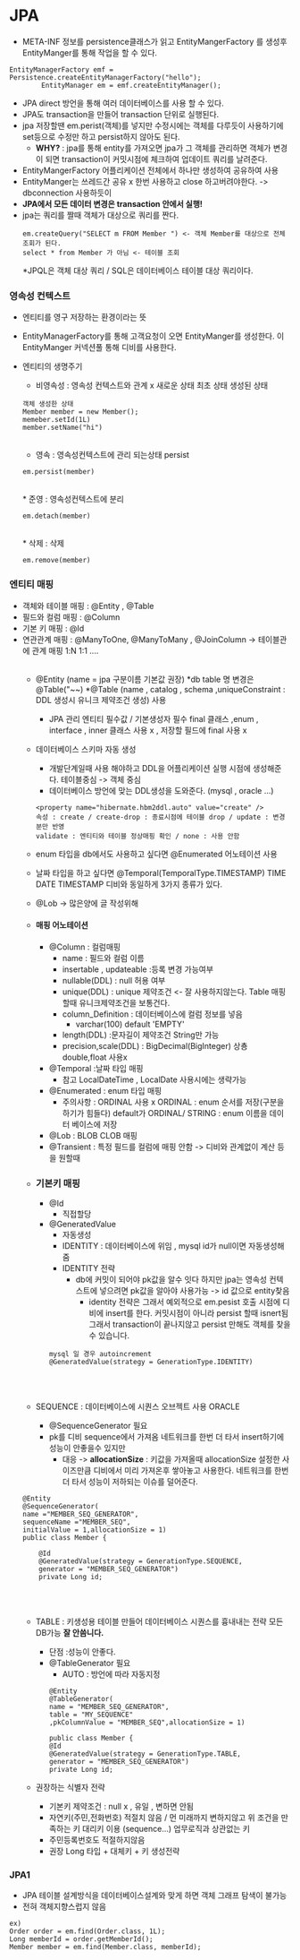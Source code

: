 # JPA
* META-INF 정보를 persistence클래스가 읽고 EntityMangerFactory 를 생성후 EntityManger를 통해 작업을 할 수 있다.
~~~
EntityManagerFactory emf = Persistence.createEntityManagerFactory("hello");
        EntityManager em = emf.createEntityManager();
~~~
  * JPA direct 방언을 통해 여러 데이터베이스를 사용 할 수 있다.
  * JPA도 transaction을 만들어 transaction 단위로 실행된다.
  * jpa 저장할땐 em.perist(객체)를 넣지만 수정시에는 객체를 다루듯이 사용하기에 set등으로 수정만 하고 persist하지 않아도 된다.
    * **WHY?** : jpa를 통해 entity를 가져오면 jpa가 그 객체를 관리하면 객체가 변경이 되면 transaction이 커밋시점에 체크하여 업데이트 쿼리를 날려준다.
  * EntityMangerFactory  어플리케이션 전체에서 하나만 생성하여 공유하여 사용
  * EntityManger는 쓰레드간 공유 x 한번 사용하고 close 하고버려야한다. -> dbconnection 사용하듯이
  * **JPA에서 모든 데이터 변경은 transaction 안에서 실행!**
  * jpa는 쿼리를 짤때 객체가 대상으로 쿼리를 짠다.
    ~~~
    em.createQuery("SELECT m FROM Member ") <- 객체 Member를 대상으로 전체 조회가 된다.
    select * from Member 가 아님 <- 테이블 조회
    ~~~
    *JPQL은 객체 대상 쿼리 / SQL은 데이터베이스 테이블 대상 쿼리이다.

### 영속성 컨텍스트
  * 엔티티를 영구 저장하는 환경이라는 뜻
  * EntityManagerFactory를 통해 고객요청이 오면 EntityManger를 생성한다. 이 EntityManger 커넥션풀 통해 디비를 사용한다.
  * 엔티티의 생명주기
    * 비영속성 : 영속성 컨텍스트와 관계 x 새로운 상태 최초 상태 생성된 상태
    ~~~
    객체 생성한 상태
    Member member = new Member();
    memeber.setId(1L)
    member.setName("hi")
    ~~~
    <br/>
  
    * 영속 : 영속성컨텍스트에 관리 되는상태 persist
    ~~~
    em.persist(member)
    ~~~
    <br/>
    * 준영 : 영속성컨텍스트에 분리
    
    ~~~
    em.detach(member)
    ~~~
    <br/>
    * 삭제 : 삭제
    
    ~~~
    em.remove(member)
    ~~~
  
### 엔티티 매핑
  * 객체와 테이블 매핑 : @Entity , @Table
  * 필드와 컬럼 매핑 : @Column
  * 기본 키 매핑 : @Id
  * 연관관계 매핑 : @ManyToOne, @ManyToMany , @JoinColumn -> 테이블관에 관계 매핑 1:N 1:1 ....
<br><br/>
    * @Entity (name = jpa 구분이름 기본값 권장)
      *db table 명 변경은 @Table("~~)
      *@Table (name , catalog , schema ,uniqueConstraint : DDL 생성시 유니크 제약조건 생성) 사용 
      * JPA 관리 엔티티 필수값 / 기본생성자 필수 final 클래스 ,enum , interface , inner 클래스 사용 x , 저장할 필드에 final 사용 x
      
    * 데이터베이스 스키마 자동 생성
      * 개발단계일때 사용 해야하고 DDL을 어플리케이션 실행 시점에 생성해준다. 테이블중심 -> 객체 중심
      * 데이터베이스 방언에 맞는 DDL생성을 도와준다. (mysql , oracle ...)
      ~~~
      <property name="hibernate.hbm2ddl.auto" value="create" />
      속성 : create / create-drop : 종료시점에 테이블 drop / update : 변경분만 반영
      validate : 엔티티와 테이블 정상매핑 확인 / none : 사용 안함
      ~~~

    * enum 타입을 db에서도 사용하고 싶다면 @Enumerated 어노테이션 사용
    * 날짜 타입을 하고 싶다면 @Temporal(TemporalType.TIMESTAMP) TIME DATE TIMESTAMP 디비와 동일하게 3가지 종류가 있다.
    * @Lob -> 많은양에 글 작성위해 
    * #### 매핑 어노테이션
      * @Column : 컬럼매핑
        * name : 필드와 컬럼 이름
        * insertable , updateable :등록 변경 가능여부
        * nullable(DDL) : null 허용 여부
        * unique(DDL) : unique 제약조건 <- 잘 사용하지않는다. Table 매핑할때 유니크제약조건을 보통건다.
        * column_Definition : 데이터베이스에 컬럼 정보를 넣음
          * varchar(100) default 'EMPTY'
        * length(DDL) :문자길이 제약조건 String만 가능
        * precision,scale(DDL) : BigDecimal(BigInteger) 상춍 double,float 사용x
      * @Temporal :날짜 타입 매핑
        * 참고 LocalDateTime , LocalDate 사용시에는 생략가능
      * @Enumerated : enum 타입 매핑
        * 주의사항 : ORDINAL 사용 x ORDINAL : enum 순서를 저장(구분을 하기가 힘들다) default가 ORDINAL/ STRING : enum 이름을 데이터 베이스에 저장
      * @Lob : BLOB CLOB 매핑
      * @Transient : 특정 필드를 컬럼에 매핑 안함 -> 디비와 관계없이 계산 등을 원할때

    * ### 기본키 매핑
      * @Id
        * 직접할당
      * @GeneratedValue
        * 자동생성
        * IDENTITY : 데이터베이스에 위임 , mysql id가 null이면 자동생성해줌
        * IDENTITY 전략
          * db에 커밋이 되어야 pk값을 알수 잇다 하지만 jpa는 영속성 컨텍스트에 넣으려면 pk값을 알아야 사용가능 -> id 값으로 entity찾음
            * identity 전략은 그래서 예외적으로 em.pesist 호출 시점에 디비에 insert를 한다. 커밋시점이 아니라 persist 할때 isnert됨
             그래서 transaction이 끝나지않고 persist 만해도 객체를 찾을수 있습니다. 
        ~~~
        mysql 일 경우 autoincrement
        @GeneratedValue(strategy = GenerationType.IDENTITY)
        ~~~
        <br></br>
    * SEQUENCE : 데이터베이스에 시퀀스 오브젝트 사용 ORACLE
      * @SequenceGenerator 필요
      * pk를 디비 sequence에서 가져옴 네트워크를 한번 더 타서 insert하기에 성능이 안좋을수 있지만
        * 대응 -> **allocationSize** :  키값을 가져올때 allocationSize 설정한 사이즈만큼 디비에서 미리 가져온후 쌓아놓고 사용한다. 네트워크를 한번더 타서 성능이 저하되는 이슈를 덜어준다. 
    ~~~
    @Entity
    @SequenceGenerator(
    name ="MEMBER_SEQ_GENERATOR",
    sequenceName ="MEMBER_SEQ",
    initialValue = 1,allocationSize = 1)
    public class Member {
    
        @Id
        @GeneratedValue(strategy = GenerationType.SEQUENCE,
        generator = "MEMBER_SEQ_GENERATOR")
        private Long id;
    ~~~
    <br></br>
      * TABLE : 키생성용 테이블 만들어 데이터베이스 시퀀스를 흉내내는 전략 모든 DB가능 **잘 안씀니다.**
        * 단점 :성능이 안좋다.
        * @TableGenerator  필요
          * AUTO : 방언에 따라 자동지정
          ~~~
          @Entity
          @TableGenerator(
          name = "MEMBER_SEQ_GENERATOR",
          table = "MY_SEQUENCE"
          ,pkColumnValue = "MEMBER_SEQ",allocationSize = 1)
          
          public class Member {
          @Id
          @GeneratedValue(strategy = GenerationType.TABLE,
          generator = "MEMBER_SEQ_GENERATOR")
          private Long id;  
          ~~~
          
      * 권장하는 식별자 전략
        * 기본키 제약조건 : null x , 유일 , 변하면 안됨
        * 자연키(주민,전화번호) 적절치 않음 /  먼 미래까지 변하지않고 위 조건을 만족하는 키 대리키 이용 (sequence...) 업무로직과 상관없는 키
        * 주민등록번호도 적절하지않음
        * 권장 Long 타입 + 대체키 + 키 생성전략

### JPA1

* JPA 테이블 설계방식을 데이터베이스설계와 맞게 하면 객체 그래프 탐색이 불가능
* 전혀 객체지향스럽지 않음
~~~
ex)
Order order = em.find(Order.class, 1L);
Long memberId = order.getMemberId();
Member member = em.find(Member.class, memberId);
~~~